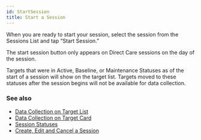 ```yaml
---
id: StartSession
title: Start a Session
---
```


When you are ready to start your session, select the session from the Sessions List and tap “Start Session.” 

The start session button only appears on Direct Care sessions on the day of the session. 
 

Targets that were in Active, Baseline, or Maintenance Statuses as of the start of a session will show on the target list. Targets moved to these statuses after the session begins will not be available for data collection. 


### See also
- [Data Collection on Target List](DataCollection/DataCollectionOnTargetList.md)
- [Data Collection on Target Card](DataCollection/DataCollectionTargetCard.md)
- [Session Statuses](Session/SessionStatuses.md)
- [Create, Edit and Cancel a Session](Session/CreateEditCancelSession.md)
